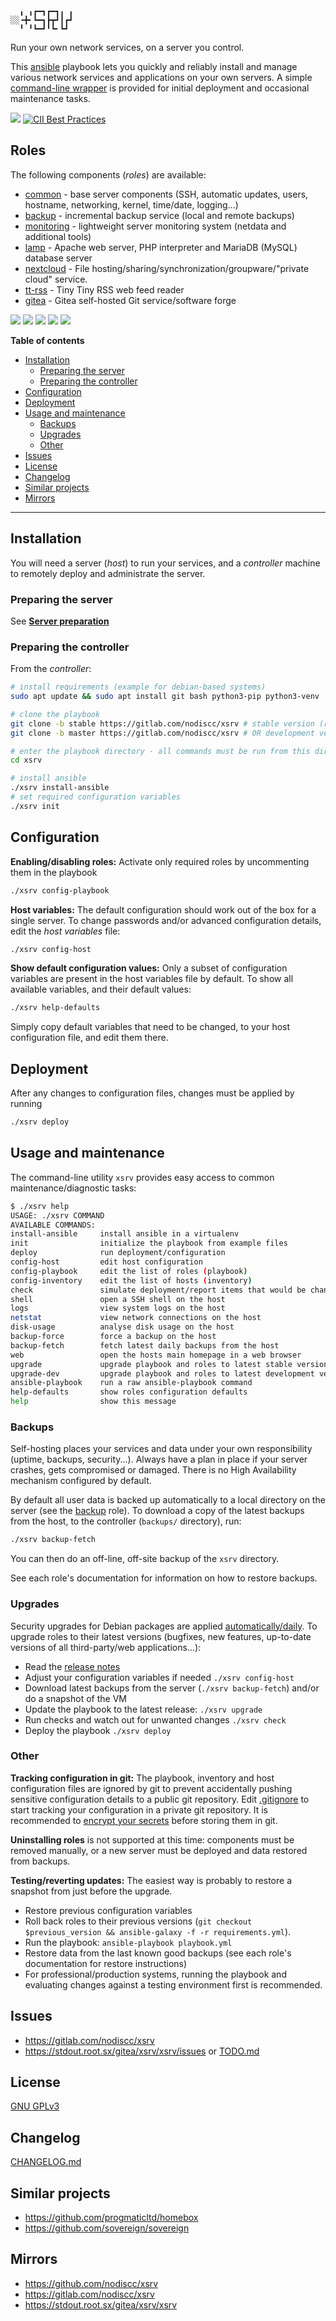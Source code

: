 ```
  ╻ ╻┏━┓┏━┓╻ ╻
░░╺╋╸┗━┓┣┳┛┃┏┛
  ╹ ╹┗━┛╹┗╸┗┛ 
```

Run your own network services, on a server you control.

This [ansible](https://en.wikipedia.org/wiki/Ansible_(software)) playbook lets you quickly and reliably install and manage various network services and applications on your own servers. A simple [command-line wrapper](#usage-and-maintenance) is provided for initial deployment and occasional maintenance tasks.

[![](https://gitlab.com/nodiscc/xsrv/badges/master/pipeline.svg)](https://gitlab.com/nodiscc/xsrv/commits/master)
[![CII Best Practices](https://bestpractices.coreinfrastructure.org/projects/3647/badge)](https://bestpractices.coreinfrastructure.org/projects/3647)

## Roles

The following components (_roles_) are available:

- [common](https://gitlab.com/nodiscc/ansible-xsrv-common) - base server components (SSH, automatic updates, users, hostname, networking, kernel, time/date, logging...)
- [backup](https://gitlab.com/nodiscc/ansible-xsrv-backup) - incremental backup service (local and remote backups)
- [monitoring](https://gitlab.com/nodiscc/ansible-xsrv-monitoring) - lightweight server monitoring system (netdata and additional tools)
- [lamp](https://gitlab.com/nodiscc/ansible-xsrv-lamp) - Apache web server, PHP interpreter and MariaDB (MySQL) database server
- [nextcloud](https://gitlab.com/nodiscc/ansible-xsrv-nextcloud) - File hosting/sharing/synchronization/groupware/"private cloud" service.
- [tt-rss](https://gitlab.com/nodiscc/ansible-xsrv-tt-rss) - Tiny Tiny RSS web feed reader
- [gitea](https://gitlab.com/nodiscc/ansible-xsrv-gitea) - Gitea self-hosted Git service/software forge

<!-- TODO demo screencast -->

[![](https://i.imgur.com/E74kJx5.png)](https://gitlab.com/nodiscc/ansible-xsrv-lamp)
[![](https://screenshots.debian.net/screenshots/000/015/229/thumb.png)](https://gitlab.com/nodiscc/ansible-xsrv-monitoring)
[![](https://i.imgur.com/PPVIb6V.png)](https://gitlab.com/nodiscc/ansible-xsrv-nextcloud)
[![](https://i.imgur.com/UoKs3x1.png)](https://gitlab.com/nodiscc/ansible-xsrv-tt-rss)
[![](https://i.imgur.com/Rks90zV.png)](https://gitlab.com/nodiscc/ansible-xsrv-gitea)



**Table of contents**

<!-- MarkdownTOC -->

- [Installation](#installation)
  - [Preparing the server](#preparing-the-server)
  - [Preparing the controller](#preparing-the-controller)
- [Configuration](#configuration)
- [Deployment](#deployment)
- [Usage and maintenance](#usage-and-maintenance)
  - [Backups](#backups)
  - [Upgrades](#upgrades)
  - [Other](#other)
- [Issues](#issues)
- [License](#license)
- [Changelog](#changelog)
- [Similar projects](#similar-projects)
- [Mirrors](#mirrors)

<!-- /MarkdownTOC -->

------------


## Installation

You will need a server (_host_) to run your services, and a _controller_ machine to remotely deploy and administrate the server.


### Preparing the server

See **[Server preparation](server-preparation.md)**


### Preparing the controller

From the _controller_:

```bash
# install requirements (example for debian-based systems)
sudo apt update && sudo apt install git bash python3-pip python3-venv

# clone the playbook
git clone -b stable https://gitlab.com/nodiscc/xsrv # stable version (releases)
git clone -b master https://gitlab.com/nodiscc/xsrv # OR development version

# enter the playbook directory - all commands must be run from this directory
cd xsrv

# install ansible
./xsrv install-ansible
# set required configuration variables
./xsrv init
```


## Configuration

**Enabling/disabling roles:** Activate only required roles by uncommenting them in the playbook

```bash
./xsrv config-playbook
```

**Host variables:** The default configuration should work out of the box for a single server. To change passwords and/or advanced configuration details, edit the _host variables_ file:

```bash
./xsrv config-host
```

**Show default configuration values:** Only a subset of configuration variables are present in the host variables file by default. To show all available variables, and their default values:

```bash
./xsrv help-defaults
```

Simply copy default variables that need to be changed, to your host configuration file, and edit them there.


## Deployment

After any changes to configuration files, changes must be applied by running

```bash
./xsrv deploy
```


## Usage and maintenance

The command-line utility `xsrv` provides easy access to common maintenance/diagnostic tasks:

```bash
$ ./xsrv help
USAGE: ./xsrv COMMAND
AVAILABLE COMMANDS:
install-ansible     install ansible in a virtualenv
init                initialize the playbook from example files
deploy              run deployment/configuration
config-host         edit host configuration
config-playbook     edit the list of roles (playbook)
config-inventory    edit the list of hosts (inventory)
check               simulate deployment/report items that would be changed
shell               open a SSH shell on the host
logs                view system logs on the host
netstat             view network connections on the host
disk-usage          analyse disk usage on the host
backup-force        force a backup on the host
backup-fetch        fetch latest daily backups from the host
web                 open the hosts main homepage in a web browser
upgrade             upgrade playbook and roles to latest stable versions (read the release notes)
upgrade-dev         upgrade playbook and roles to latest development versions
ansible-playbook    run a raw ansible-playbook command
help-defaults       show roles configuration defaults
help                show this message
```

### Backups

Self-hosting places your services and data under your own responsibility (uptime, backups, security...). Always have a plan in place if your server crashes, gets compromised or damaged. There is no High Availability mechanism configured by default.

By default all user data is backed up automatically to a local directory on the server (see the [backup](https://gitlab.com/nodiscc/ansible-xsrv-backup) role). To download a copy of the latest backups from the host, to the controller (`backups/` directory), run:

```bash
./xsrv backup-fetch
```

You can then do an off-line, off-site backup of the `xsrv` directory.

See each role's documentation for information on how to restore backups.


### Upgrades

Security upgrades for Debian packages are applied [automatically/daily](https://gitlab.com/nodiscc/ansible-xsrv-common). To upgrade roles to their latest versions (bugfixes, new features, up-to-date versions of all third-party/web applications...):

- Read the [release notes](https://gitlab.com/nodiscc/xsrv/-/releases)
- Adjust your configuration variables if needed `./xsrv config-host`
- Download latest backups from the server (`./xsrv backup-fetch`) and/or do a snapshot of the VM
- Update the playbook to the latest release: `./xsrv upgrade`
- Run checks and watch out for unwanted changes `./xsrv check`
- Deploy the playbook `./xsrv deploy`


### Other

**Tracking configuration in git:** The playbook, inventory and host configuration files are ignored by git to prevent accidentally pushing sensitive configuration details to a public git repository. Edit [.gitignore](.gitignore) to start tracking your configuration in a private git repository. It is recommended to [encrypt your secrets](secrets/README.md) before storing them in git.

**Uninstalling roles** is not supported at this time: components must be removed manually, or a new server must be deployed and data restored from backups.

**Testing/reverting updates:** The easiest way is probably to restore a snapshot from just before the upgrade.

- Restore previous configuration variables
- Roll back roles to their previous versions (`git checkout $previous_version && ansible-galaxy -f -r requirements.yml`).
- Run the playbook:  `ansible-playbook playbook.yml`
- Restore data from the last known good backups (see each role's documentation for restore instructions)
- For professional/production systems, running the playbook and evaluating changes against a testing environment first is recommended.


## Issues

- https://gitlab.com/nodiscc/xsrv
- https://stdout.root.sx/gitea/xsrv/xsrv/issues or [TODO.md](TODO.md)

## License

[GNU GPLv3](LICENSE)


## Changelog

[CHANGELOG.md](CHANGELOG.md)

## Similar projects

- https://github.com/progmaticltd/homebox
- https://github.com/sovereign/sovereign

## Mirrors

 - https://github.com/nodiscc/xsrv
 - https://gitlab.com/nodiscc/xsrv
 - https://stdout.root.sx/gitea/xsrv/xsrv